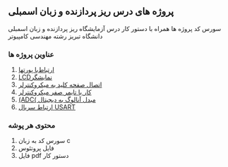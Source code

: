 ## پروژه های درس ریز پردازنده و زبان اسمبلی
سورس کد پروژه ها همراه با دستور کار درس آزمایشگاه ریز پردازنده و زبان اسمبلی دانشگاه تبریز رشته مهندسی کامپیوتر

### عناوین پروژه ها
1. [‫ارﺗﺒﺎط‬‫ﺑﺎ‬ ‫ﭘﻮرﺗﻬﺎ‬](Project-1/readme.md)
2. [‫ﻧﻤﺎﯾﺸﮕﺮ‬‫‪LCD‬‬](Project-2/readme.md)
3. [‫اﺗﺼﺎل‬ ‫ﺻﻔﺤﻪ‬ ‫ﮐﻠﯿﺪ‬ ‫ﺑﻪ‬ ‫ﻣﯿﮑﺮوﮐﻨﺘﺮﻟﺮ‬](Project-3/readme.md)
4. [‫ﮐﺎر‬ ‫ﺑﺎ‬ ‫ﺗﺎﯾﻤﺮ‬ ‫ﺻﻔﺮ‬ ‫ﻣﯿﮑﺮوﮐﻨﺘﺮﻟﺮ‬](Project-4/readme.md)
5. [‫ﻣﺒﺪل‬ ‫آﻧﺎﻟﻮگ‬ ‫ﺑﻪ‬ ‫دﯾﺠﯿﺘﺎل‬ ‫)‪(ADC‬‬](Project-5/readme.md)
6. [‫ارﺗﺒﺎط‬ ‫ﺳﺮﯾﺎل‬ ‫‪USART‬‬](Project-6/readme.md)

### محتوی هر پوشه
1. سورس کد به زبان c
2. فایل پروتئوس
3. فایل pdf دستور کار
